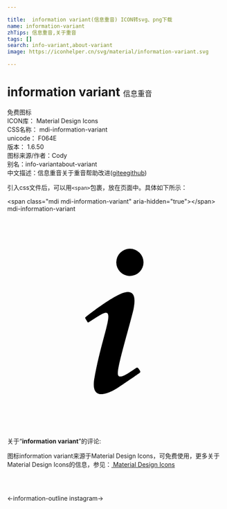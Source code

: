 ```yaml
---

title:  information variant(信息重音) ICON转svg、png下载
name: information-variant
zhTips: 信息重音,关于重音
tags: []
search: info-variant,about-variant
image: https://iconhelper.cn/svg/material/information-variant.svg

---
```


# information variant  <small style="font-size: 60%;font-weight: 100">信息重音</small>


<div class="detail-page">
<p>
<span><span class="badge-success badge">免费图标</span> </span>
<br/>
<span>
ICON库：
<span class="badge-secondary badge">Material Design Icons</span> 
</span>
<br/>
<span>
CSS名称：
<span class="badge-secondary badge">mdi-information-variant</span> 
</span>
<br/>
<span>
unicode：
<span class="badge-secondary badge">F064E</span> 
<copy-btn content='F064E' btn-title=""></copy-btn>
<copy-btn :content='String.fromCodePoint(parseInt("F064E", 16))' btn-title="复制U"></copy-btn>
</span>
<br/>
<span>
版本：
<span class="badge-secondary badge">1.6.50</span> 
</span>
<br/>
<span>图标来源/作者：<span class="badge-light badge">Cody</span></span> 
<br/>
<span>别名：<span class="badge-light badge">info-variant</span><span class="badge-light badge">about-variant</span></span><br/><span class="zh-detail">中文描述：<span class="badge-primary badge">信息重音</span><span class="badge-primary badge">关于重音</span><span class="help-link"><span>帮助改进</span>(<a href="https://gitee.com/liuwave/icon-helper/edit/master/json/material/information-variant.json" target="_blank" rel="noopener noreferrer">gitee</a><a href="https://github.com/liuwave/icon-helper/edit/master/json/material/information-variant.json" target="_blank" rel="noopener noreferrer">github</a></span>)</span><br/>
</p>
</div>
<div class="alert alert-dark">
  <i class="mdi mdi-information-variant mdi-48px"></i>
  <i class="mdi mdi-information-variant mdi-36px"></i>
  <i class="mdi mdi-information-variant mdi-24px"></i>
  <i class="mdi mdi-information-variant mdi-18px"></i>
</div>
<div>
  <p>引入css文件后，可以用<code>&lt;span&gt;</code>包裹，放在页面中。具体如下所示：    
  </p>
  <div class="alert alert-primary" style="font-size: 14px">
    &lt;span class="mdi mdi-information-variant" aria-hidden="true"&gt;&lt;/span&gt;
    <copy-btn content='<span class="mdi mdi-information-variant" aria-hidden="true"></span>'></copy-btn>
  </div>
  <div class="alert alert-secondary">
    <i class="mdi mdi-information-variant"
    style="font-size: 24px"
    aria-hidden="true"></i> mdi-information-variant
    <copy-btn content="mdi-information-variant" btn-title="复制图标名称"></copy-btn>
  </div>
</div>
<div id="svg" class="svg-wrap">
<svg xmlns="http://www.w3.org/2000/svg" viewBox="0 0 24 24"><path d="M13.5,4A1.5,1.5 0 0,0 12,5.5A1.5,1.5 0 0,0 13.5,7A1.5,1.5 0 0,0 15,5.5A1.5,1.5 0 0,0 13.5,4M13.14,8.77C11.95,8.87 8.7,11.46 8.7,11.46C8.5,11.61 8.56,11.6 8.72,11.88C8.88,12.15 8.86,12.17 9.05,12.04C9.25,11.91 9.58,11.7 10.13,11.36C12.25,10 10.47,13.14 9.56,18.43C9.2,21.05 11.56,19.7 12.17,19.3C12.77,18.91 14.38,17.8 14.54,17.69C14.76,17.54 14.6,17.42 14.43,17.17C14.31,17 14.19,17.12 14.19,17.12C13.54,17.55 12.35,18.45 12.19,17.88C12,17.31 13.22,13.4 13.89,10.71C14,10.07 14.3,8.67 13.14,8.77Z" /></svg>
</div>
<detail full-name='mdi-information-variant'></detail>
<div class="icon-detail__container">
<p>关于“<b>information variant</b>”的评论:</p>
</div>
<Vssue title="关于“information variant”的评论" />    
<div><p>图标information variant来源于Material Design Icons，可免费使用，更多关于 Material Design Icons的信息，参见：<a target="_blank" href="https://iconhelper.cn/material.html"> Material Design Icons</a>
</p></div>

<div style="padding:2rem 0 " class="page-nav"><p class="inner"><span class="prev">←<router-link to="/icon/information-outline.html">information-outline</router-link></span> <span class="next"><router-link to="/icon/instagram.html">instagram</router-link>→</span></p></div>

